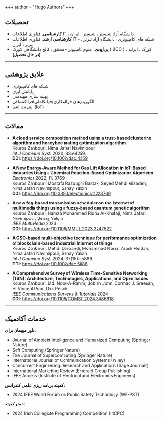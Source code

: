+++
author = "Hugo Authors"
+++


## <i class="fa-solid fa-graduation-cap fa-xs"></i> تحصیلات

 - **کارشناسی**, فناوری اطلاعات IT ، دانشگاه آزاد شبستر ، شبستر ، ایران
 - **کارشناسی ارشد**, فناوری اطلاعات IT - شبکه های کامپیوتری ، دانشگاه آزاد تبریز ، تبریز ، ایران
 - **پی‌اچ‌دی**, علوم کامپیوتر - محقق ، کالج دانشگاهی کورک ( UCC ) ، کورک ، ایرلند **(در حال تحصیل)**
 
 
 ---
## <i class="fa-solid fa-magnifying-glass fa-xs"></i> علایق پژوهشی
 - شبکه های کامپیوتری
 - رایانش ابری
 - بهینه سازی مهندسی
 - الگوریتم‌های فراابتکاری/فراتکاملی/فرااکتشافی
 - اینترنت اشیا (IoT)

---
## <i class="fa-solid fa-pen-fancy fa-xs"></i> مقالات

 - **A cloud service composition method using a trust-based clustering algorithm and honeybee mating optimization algorithm**  
    Kouros Zanbouri, Nima Jafari Navimipour  
   _Int J Commun Syst_. 2020; 33:e4259.  
   **DOI**: https://doi.org/10.1002/dac.4259 

 - **A New Energy-Aware Method for Gas Lift Allocation in IoT-Based Industries Using a Chemical Reaction-Based Optimization Algorithm**  
   _Electronics_ 2022, 11, 3769.  
   Kouros Zanbouri, Mostafa Razoughi Bastak, Seyed Mehdi Alizadeh, Nima Jafari Navimipour, Senay Yalcin  
   **DOI**: https://doi.org/10.3390/electronics11223769
 
 - **A new fog-based transmission scheduler on the Internet of multimedia things using a fuzzy-based quantum genetic algorithm**  
   Kouros Zanbouri, Hamza Mohammed Ridha Al-Khafaji, Nima Jafari Navimipour, Şenay Yalçın  
   _IEEE MultiMedia_ 2023  
   **DOI**: https://doi.org/10.1109/MMUL.2023.3247522

 - **A GSO‐based multi‐objective technique for performance optimization of blockchain‐based industrial Internet of things**  
   Kouros Zanbouri, Mehdi Darbandi, Mohammad Nassr, Arash Heidari, Nima Jafari Navimipour, Senay Yalcın  
   _Int J Commun Syst_. 2024; 37(15):e5886.   
   **DOI**: https://doi.org/10.1002/dac.5886   
   
 - **A Comprehensive Survey of Wireless Time-Sensitive Networking (TSN): Architecture, Technologies, Applications, and Open Issues**  
   Kouros Zanbouri, Md. Noor-A-Rahim, Jobish John, Cormac J. Sreenan, H. Vincent Poor, Dirk Pesch  
   _IEEE Communications Surveys & Tutorials_ 2024  
   **DOI**: https://doi.org/10.1109/COMST.2024.3486618


---
## <i class="fa-solid fa-building-columns fa-xs"></i> خدمات آکادمیک
**داور میهمان برای:**

 - Journal of Ambient Intelligence and Humanized Computing (Springer
   Nature)
 - Soft Computing (Springer Nature)
 - The Journal of Supercomputing (Springer Nature)
 - International Journal of Communication Systems (Wiley)
 - Concurrent Engineering: Research and Applications (Sage Journals)
 - International Marketing Review (Emerald Group Publishing)
 - IEEE Access (Institute of Electrical and Electronics Engineers)


 **کمیته برنامه‌ ریزی علمی کنفرانس:**
 - 2024 IEEE World Forum on Public Safety Technology (WF-PST)
 
  **عضو کمیته:**
 - 2024 Irish Collegiate Programming Competition (IrlCPC)




















<!--
This file is left intentionally empty by default to be backwards compatible with the initial theme setup.

Although the theme has advanced a little bit and it now allows to specify the content on the main page (even if the list of posts/articles is not intended).
This can be:
- with the list of posts/articles (default: `mainSections = ["post"]) or
- without the list of posts/articles (by setting `mainSections = [""]`)

Markdown supported, ie:

```
# Welcome

- Hugo :rocket:
- Hugo theme :rocket:

Don't forget to check the README.md file!
```

Remember that you can also specify a section header for the posts below by configuring the `mainSectionsTitle` parameter in the front matter of this file.
-->
